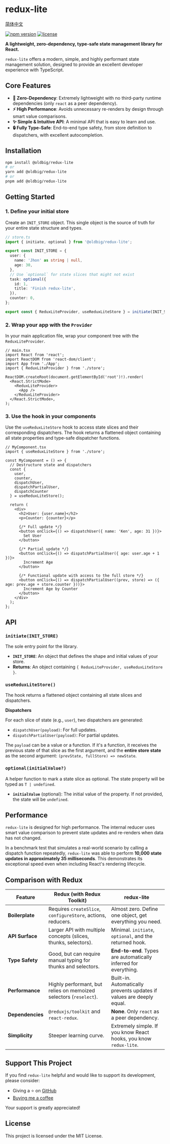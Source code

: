 # redux-lite

[简体中文](README.zh-CN.md)

[![npm version](https://img.shields.io/npm/v/@oldbig/redux-lite.svg)](https://www.npmjs.com/package/@oldbig/redux-lite)
[![license](https://img.shields.io/npm/l/@oldbig/redux-lite.svg)](LICENSE)

**A lightweight, zero-dependency, type-safe state management library for React.**

`redux-lite` offers a modern, simple, and highly performant state management solution, designed to provide an excellent developer experience with TypeScript.

## Core Features

- **🚀 Zero-Dependency**: Extremely lightweight with no third-party runtime dependencies (only `react` as a peer dependency).
- **⚡️ High Performance**: Avoids unnecessary re-renders by design through smart value comparisons.
- **✨ Simple & Intuitive API**: A minimal API that is easy to learn and use.
- **🔒 Fully Type-Safe**: End-to-end type safety, from store definition to dispatchers, with excellent autocompletion.

## Installation

```bash
npm install @oldbig/redux-lite
# or
yarn add @oldbig/redux-lite
# or
pnpm add @oldbig/redux-lite
```

## Getting Started

### 1. Define your initial store

Create an `INIT_STORE` object. This single object is the source of truth for your entire state structure and types.

```typescript
// store.ts
import { initiate, optional } from '@oldbig/redux-lite';

export const INIT_STORE = {
  user: {
    name: 'Jhon' as string | null,
    age: 30,
  },
  // Use `optional` for state slices that might not exist
  task: optional({ 
    id: 1,
    title: 'Finish redux-lite',
  }),
  counter: 0,
};

export const { ReduxLiteProvider, useReduxLiteStore } = initiate(INIT_STORE);
```

### 2. Wrap your app with the `Provider`

In your main application file, wrap your component tree with the `ReduxLiteProvider`.

```tsx
// main.tsx
import React from 'react';
import ReactDOM from 'react-dom/client';
import App from './App';
import { ReduxLiteProvider } from './store';

ReactDOM.createRoot(document.getElementById('root')!).render(
  <React.StrictMode>
    <ReduxLiteProvider>
      <App />
    </ReduxLiteProvider>
  </React.StrictMode>,
);
```

### 3. Use the hook in your components

Use the `useReduxLiteStore` hook to access state slices and their corresponding dispatchers. The hook returns a flattened object containing all state properties and type-safe dispatcher functions.

```tsx
// MyComponent.tsx
import { useReduxLiteStore } from './store';

const MyComponent = () => {
  // Destructure state and dispatchers
  const { 
    user, 
    counter,
    dispatchUser, 
    dispatchPartialUser, 
    dispatchCounter 
  } = useReduxLiteStore();

  return (
    <div>
      <h2>User: {user.name}</h2>
      <p>Counter: {counter}</p>

      {/* Full update */}
      <button onClick={() => dispatchUser({ name: 'Ken', age: 31 })}>
        Set User
      </button>

      {/* Partial update */}
      <button onClick={() => dispatchPartialUser({ age: user.age + 1 })}>
        Increment Age
      </button>

      {/* Functional update with access to the full store */}
      <button onClick={() => dispatchPartialUser((prev, store) => ({ age: prev.age + store.counter }))}>
        Increment Age by Counter
      </button>
    </div>
  );
};
```

## API

### `initiate(INIT_STORE)`

The sole entry point for the library.

- **`INIT_STORE`**: An object that defines the shape and initial values of your store.
- **Returns**: An object containing `{ ReduxLiteProvider, useReduxLiteStore }`.

### `useReduxLiteStore()`

The hook returns a flattened object containing all state slices and dispatchers.

**Dispatchers**

For each slice of state (e.g., `user`), two dispatchers are generated:
- `dispatchUser(payload)`: For full updates.
- `dispatchPartialUser(payload)`: For partial updates.

The `payload` can be a value or a function. If it's a function, it receives the previous state of that slice as the first argument, and the **entire store state** as the second argument: `(prevState, fullStore) => newState`.

### `optional(initialValue?)`

A helper function to mark a state slice as optional. The state property will be typed as `T | undefined`.

- **`initialValue`** (optional): The initial value of the property. If not provided, the state will be `undefined`.

## Performance

`redux-lite` is designed for high performance. The internal reducer uses smart value comparison to prevent state updates and re-renders when data has not changed.

In a benchmark test that simulates a real-world scenario by calling a dispatch function repeatedly, `redux-lite` was able to perform **10,000 state updates in approximately 35 milliseconds**. This demonstrates its exceptional speed even when including React's rendering lifecycle.

## Comparison with Redux

| Feature              | **Redux (with Redux Toolkit)**                                  | **redux-lite**                                                              |
| -------------------- | --------------------------------------------------------------- | --------------------------------------------------------------------------- |
| **Boilerplate**      | Requires `createSlice`, `configureStore`, actions, reducers.    | Almost zero. Define one object, get everything you need.                    |
| **API Surface**      | Larger API with multiple concepts (slices, thunks, selectors).  | Minimal. `initiate`, `optional`, and the returned hook.                     |
| **Type Safety**      | Good, but can require manual typing for thunks and selectors.   | **End-to-end**. Types are automatically inferred for everything.            |
| **Performance**      | Highly performant, but relies on memoized selectors (`reselect`). | Built-in. Automatically prevents updates if values are deeply equal.        |
| **Dependencies**     | `@reduxjs/toolkit` and `react-redux`.                           | **None**. Only `react` as a peer dependency.                                |
| **Simplicity**       | Steeper learning curve.                                         | Extremely simple. If you know React hooks, you know `redux-lite`.           |

## Support This Project

If you find `redux-lite` helpful and would like to support its development, please consider:

- Giving a ⭐️ on [GitHub](https://github.com/oldbig/redux-lite)
- [Buying me a coffee](https://buymeacoffee.com/oldbig)

Your support is greatly appreciated!

## License

This project is licensed under the MIT License.